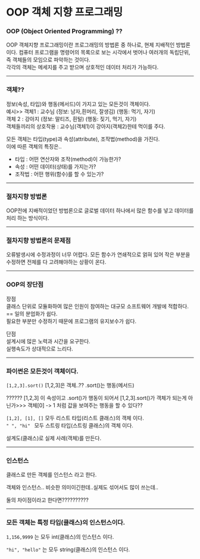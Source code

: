 # OOP 객체 지향 프로그래밍

### OOP (Object Oriented Programming) ??
OOP 객체지향 프로그래밍이란 프로그래밍의 방법론 중 하나로, 현제 지배적인 방법론이다. 컴퓨터 프로그램을 명령어의 목록으로 보는 시각에서 벗어나 여러개의 독립단위, 즉 객체들의 모임으로 파악하는 것이다.<br>
각각의 객체는 메세지를 주고 받으며 상호적인 데이터 처리가 가능하다.<br>

---
### 객체??
정보(속성, 타입)와 행동(메서드)이 가지고 있는 모든것이 객체이다.<br>
예시>> 객체1 : 교수님 (정보: 남자,흰머리, 잘생김) (행동: 먹기, 자기)<br>
      객체 2 : 강아지 (정보: 말티즈, 흰털) (행동: 짖기, 먹기, 자기)<br>
      객체들끼리의 상호작용 : 교수님(객체1)이 강아지(객체2)한테 먹이를 주다.

모든 객체는 타입(type)과 속성(attribute), 조작법(method)을 가진다.<br>
이에 따른 객체의 특징은..<br>
- 타입 : 어떤 연산자와 조작(method)이 가능한가?
- 속성 : 어떤 데이터(상태)를 가지는가?
- 조작법 : 어떤 행위(함수)를 할 수 있는가?

---
### 절차지향 방법론
OOP전에 지배적이었던 방법론으로 글로벌 데이터 하나에서 많은 함수를 넣고 데이터를 처리 하는 방식이다.<br>

---
### 절차지향 방법론의 문제점
오류발생시에 수정과정이 너무 어렵다. 모든 함수가 연쇄적으로 얽혀 있어 작은 부분을 수정하면 전체를 다 고려해야하는 상황이 온다.

---
### OOP의 장단점
장점<br>
클래스 단위로 모듈화하여 많은 인원이 참여하는 대규모 소프트웨어 개발에 적합하다.<br>
== 일의 분업화가 쉽다.<br>
필요한 부분만 수정하기 때문에 프로그램의 유지보수가 쉽다.

단점<br>
설계시에 많은 노력과 시간을 요구한다.<br>
실행속도가 상대적으로 느리다.

---
### 파이썬은 모든것이 객체이다.
`[1,2,3].sort()` [1,2,3]은 객체..?? .sort()는 행동(메서드)

?????? [1,2,3] 이 속성이고 .sort()가 행동이 되어서 [1,2,3].sort()가 객체가 되는게 아닌가>>> 객체[0] -> 1 처럼 값을 보여주는 행동을 할 수 있다??

`[1,2], [1], []` 모두 리스트 타입(리스트 클래스)의 객체 이다.<br>
`" ", "hi" ` 모두 스트링 타입(스트링 클래스)의 객체 이다.

설계도(클래스)로 실제 사례(객체)를 만든다.

---
### 인스턴스
클래스로 만든 객체를 인스턴스 라고 한다.

객체와 인스턴스.. 비슷한 의미이긴한데..실제도 섞어서도 많이 쓰는데..

둘의 차이점이라고 한다면??????????

---
### 모든 객체는 특정 타입(클래스)의 인스턴스이다.
`1,156,9999` 는 모두 int(클래스)의 인스턴스 이다.

`"hi", "hello"` 는 모두 string(클래스)의 인스턴스 이다.

